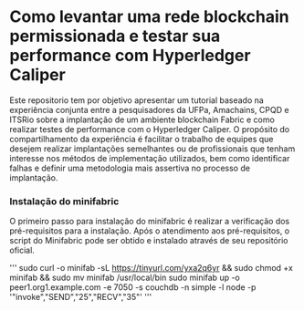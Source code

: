 # Como levantar uma rede blockchain permissionada e testar sua performance com Hyperledger Caliper 

Este repositorio tem por objetivo apresentar um tutorial baseado na experiência conjunta entre a pesquisadores da UFPa, Amachains, CPQD e ITSRio sobre a implantação de um ambiente blockchain Fabric e como realizar testes de performance com o Hyperledger Caliper. O propósito do compartilhamento da experiência é facilitar o trabalho de equipes que desejem realizar implantações semelhantes ou de profissionais que tenham interesse nos métodos de implementação utilizados, bem como identificar falhas e definir uma metodologia mais assertiva no processo de implantação.

### Instalação do minifabric

O primeiro passo para instalação do minifabric é realizar a verificação dos pré-requisitos para a instalação. Após o atendimento aos pré-requisitos, o script do Minifabric pode ser obtido e instalado através de seu repositório oficial.

'''
sudo curl -o minifab -sL https://tinyurl.com/yxa2q6yr && sudo chmod +x minifab && sudo mv minifab /usr/local/bin
sudo minifab up -o peer1.org1.example.com -e 7050 -s couchdb -n simple -l node -p '"invoke","SEND","25","RECV","35"' 
'''
